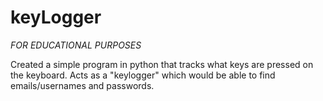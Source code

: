 # keyLogger
*FOR EDUCATIONAL PURPOSES*

Created a simple program in python that tracks what keys are pressed on the keyboard.
Acts as a "keylogger" which would be able to find emails/usernames and passwords.
